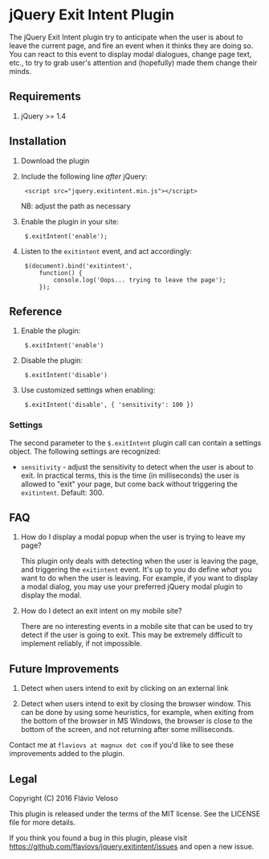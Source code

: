 jQuery Exit Intent Plugin
=========================

The jQuery Exit Intent plugin try to anticipate when the user is about
to leave the current page, and fire an event when it thinks they are
doing so. You can react to this event to display modal dialogues,
change page text, etc., to try to grab user's attention and
(hopefully) made them change their minds.


Requirements
------------

1. jQuery >= 1.4


Installation
------------

1. Download the plugin

2. Include the following line *after* jQuery:

        <script src="jquery.exitintent.min.js"></script>

   NB: adjust the path as necessary

3. Enable the plugin in your site:

        $.exitIntent('enable');

4. Listen to the `exitintent` event, and act accordingly:

        $(document).bind('exitintent',
            function() {
                console.log('Oops... trying to leave the page');
            });


Reference
---------

1. Enable the plugin:

        $.exitIntent('enable')

2. Disable the plugin:

        $.exitIntent('disable')

3. Use customized settings when enabling:

        $.exitIntent('disable', { 'sensitivity': 100 })


### Settings

The second parameter to the `$.exitIntent` plugin call can contain a
settings object. The following settings are recognized:

- `sensitivity` - adjust the sensitivity to detect when the user is
  about to exit. In practical terms, this is the time (in
  milliseconds) the user is allowed to "exit" your page, but come back
  without triggering the `exitintent`. Default: 300.


FAQ
---

1. How do I display a modal popup when the user is trying to leave my
page?

   This plugin only deals with detecting when the user is leaving the
   page, and triggering the `exitintent` event. It's up to you do
   define *what* you want to do when the user is leaving. For example,
   if you want to display a modal dialog, you may use your preferred
   jQuery modal plugin to display the modal.

2. How do I detect an exit intent on my mobile site?

   There are no interesting events in a mobile site that can be used
   to try detect if the user is going to exit. This may be extremely
   difficult to implement reliably, if not impossible.


Future Improvements
-------------------

1. Detect when users intend to exit by clicking on an external link

2. Detect when users intend to exit by closing the browser
   window. This can be done by using some heuristics, for example,
   when exiting from the bottom of the browser in MS Windows, the
   browser is close to the bottom of the screen, and not returning
   after some milliseconds.

Contact me at `flaviovs at magnux dot com` if you'd like to see these
improvements added to the plugin.


Legal
-----
Copyright (C) 2016 Flávio Veloso

This plugin is released under the terms of the MIT license. See the
LICENSE file for more details.

If you think you found a bug in this plugin, please visit
https://github.com/flaviovs/jquery.exitintent/issues and open a new
issue.
